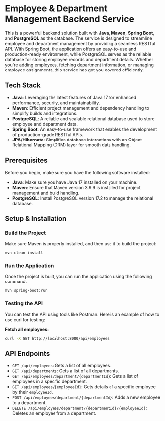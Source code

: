 # Employee & Department Management Backend Service

This is a powerful backend solution built with **Java**, **Maven**, **Spring Boot**, and **PostgreSQL** as the database. The service is designed to streamline employee and department management by providing a seamless RESTful API. With Spring Boot, the application offers an easy-to-use and production-ready environment, while PostgreSQL serves as the reliable database for storing employee records and department details. Whether you're adding employees, fetching department information, or managing employee assignments, this service has got you covered efficiently.

## Tech Stack

- **Java**: Leveraging the latest features of Java 17 for enhanced performance, security, and maintainability.
- **Maven**: Efficient project management and dependency handling to simplify builds and integrations.
- **PostgreSQL**: A reliable and scalable relational database used to store employee and department data.
- **Spring Boot**: An easy-to-use framework that enables the development of production-grade RESTful APIs.
- **JPA/Hibernate**: Simplifies database interactions with an Object-Relational Mapping (ORM) layer for smooth data handling.

## Prerequisites
Before you begin, make sure you have the following software installed:

- **Java**: Make sure you have Java 17 installed on your machine.
- **Maven**: Ensure that Maven version 3.9.9 is installed for project management and build handling.
- **PostgreSQL**: Install PostgreSQL version 17.2 to manage the relational database.

## Setup & Installation

### Build the Project

Make sure Maven is properly installed, and then use it to build the project:

```bash
mvn clean install
```
### Run the Application
Once the project is built, you can run the application using the following command:

```bash
mvn spring-boot:run
```

### Testing the API
You can test the API using tools like Postman. Here is an example of how to use curl for testing:

**Fetch all employees:**
```bash
curl -X GET http://localhost:8080/api/employees
```

## API Endpoints
 - `GET /api/employees`: Gets a list of all employees.
 - `GET /api/departments`: Gets a list of all departments.
 - `GET /api/employees/department/{departmentId}`: Gets a list of employees in a specific department.
 - `GET /api/employees/{employeeId}`: Gets details of a specific employee by their `employeeId`.
 - `POST /api/employees/department/{departmentId}`: Adds a new employee to a department.
 - `DELETE /api/employees/department/{departmentId}/{employeeId}`: Deletes an employee from a department.

